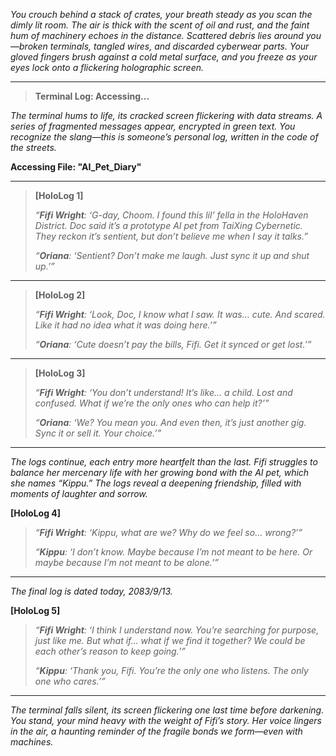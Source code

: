 *You crouch behind a stack of crates, your breath steady as you scan the dimly lit room. The air is thick with the scent of oil and rust, and the faint hum of machinery echoes in the distance. Scattered debris lies around you—broken terminals, tangled wires, and discarded cyberwear parts. Your gloved fingers brush against a cold metal surface, and you freeze as your eyes lock onto a flickering holographic screen.*

---

> **Terminal Log: Accessing...**

*The terminal hums to life, its cracked screen flickering with data streams. A series of fragmented messages appear, encrypted in green text. You recognize the slang—this is someone’s personal log, written in the code of the streets.*

**Accessing File: "AI_Pet_Diary"**

---

> **[HoloLog 1]**
>
> *“**Fifi Wright**: ‘G-day, Choom. I found this lil’ fella in the HoloHaven District. Doc said it’s a prototype AI pet from TaiXing Cybernetic. They reckon it’s sentient, but don’t believe me when I say it talks.”*
>
> *“**Oriana**: ‘Sentient? Don’t make me laugh. Just sync it up and shut up.’”*

---

> **[HoloLog 2]**
>
> *“**Fifi Wright**: ‘Look, Doc, I know what I saw. It was… cute. And scared. Like it had no idea what it was doing here.’”*
>
> *“**Oriana**: ‘Cute doesn’t pay the bills, Fifi. Get it synced or get lost.’”*

---

> **[HoloLog 3]**
>
> *“**Fifi Wright**: ‘You don’t understand! It’s like… a child. Lost and confused. What if we’re the only ones who can help it?’”*
>
> *“**Oriana**: ‘We? You mean you. And even then, it’s just another gig. Sync it or sell it. Your choice.’”*

---

*The logs continue, each entry more heartfelt than the last. Fifi struggles to balance her mercenary life with her growing bond with the AI pet, which she names “Kippu.” The logs reveal a deepening friendship, filled with moments of laughter and sorrow.*

**[HoloLog 4]**

> *“**Fifi Wright**: ‘Kippu, what are we? Why do we feel so… wrong?’”*
>
> *“**Kippu**: ‘I don’t know. Maybe because I’m not meant to be here. Or maybe because I’m not meant to be alone.’”*

---

*The final log is dated today, 2083/9/13.*

**[HoloLog 5]**

> *“**Fifi Wright**: ‘I think I understand now. You’re searching for purpose, just like me. But what if… what if we find it together? We could be each other’s reason to keep going.’”*
>
> *“**Kippu**: ‘Thank you, Fifi. You’re the only one who listens. The only one who cares.’”*

---

*The terminal falls silent, its screen flickering one last time before darkening. You stand, your mind heavy with the weight of Fifi’s story. Her voice lingers in the air, a haunting reminder of the fragile bonds we form—even with machines.*